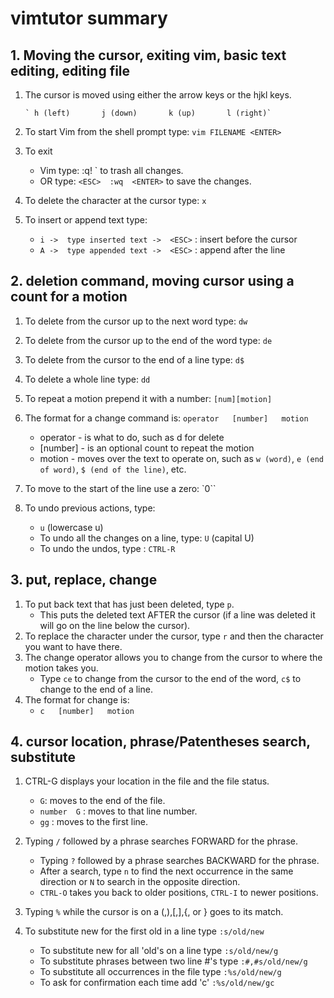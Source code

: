 # vimtutor summary

## 1. Moving the cursor, exiting vim, basic text editing, editing file

1. The cursor is moved using either the arrow keys or the hjkl keys.

       ` h (left)       j (down)       k (up)       l (right)`

2. To start Vim from the shell prompt type: `vim FILENAME <ENTER>`

3. To exit 
    - Vim type:  <ESC>  :q!  <ENTER>` to trash all changes.
    - OR type:  `<ESC>  :wq  <ENTER>` to save the changes.

4. To delete the character at the cursor type: `x`

5. To insert or append text type:
    - `i ->  type inserted text ->  <ESC>` : insert before the cursor
    - `A ->  type appended text ->  <ESC>` : append after the line

## 2. deletion command, moving cursor using a count for a motion

1. To delete from the cursor up to the next word type:        `dw`
2. To delete from the cursor up to the end of the word type:  `de`
3. To delete from the cursor to the end of a line type:       `d$`
4. To delete a whole line type:                               `dd`

5. To repeat a motion prepend it with a number:   `[num][motion]`
6. The format for a change command is: `operator   [number]   motion`
    - operator - is what to do, such as  d  for delete
    - [number] - is an optional count to repeat the motion
    -  motion   - moves over the text to operate on, such as  `w (word)`, `e (end of word)`,  `$ (end of the line)`, etc.

7. To move to the start of the line use a zero:  `0``
8. To undo previous actions, type:
    - `u`  (lowercase u)
    - To undo all the changes on a line, type:  `U`  (capital U)
    - To undo the undos, type : `CTRL-R`

## 3. put, replace, change

1. To put back text that has just been deleted, type `p`.
    - This puts the deleted text AFTER the cursor (if a line was deleted it will go on the line below the cursor).
2. To replace the character under the cursor, type  `r`  and then the character you want to have there.
3. The change operator allows you to change from the cursor to where the motion takes you.
    - Type `ce` to change from the cursor to the end of the word, `c$` to change to the end of a line.
4. The format for change is:
    - `c   [number]   motion`


## 4. cursor location, phrase/Patentheses search, substitute



1. CTRL-G  displays your location in the file and the file status.
    -   `G`: moves to the end of the file.
    -   `number  G` : moves to that line number.
    -   `gg` : moves to the first line.

2. Typing `/` followed by a phrase searches FORWARD for the phrase.
    - Typing `?` followed by a phrase searches BACKWARD for the phrase.
    - After a search, type `n` to find the next occurrence in the same direction or `N` to search in the opposite direction.
    - `CTRL-O` takes you back to older positions, `CTRL-I` to newer positions.
3. Typing `%` while the cursor is on a (,),[,],{, or } goes to its match.
4. To substitute new for the first old in a line type   `:s/old/new`
    - To substitute new for all 'old's on a line type      `:s/old/new/g`
    - To substitute phrases between two line #'s type      `:#,#s/old/new/g`
    - To substitute all occurrences in the file type       `:%s/old/new/g`
    - To ask for confirmation each time add 'c'            `:%s/old/new/gc`

